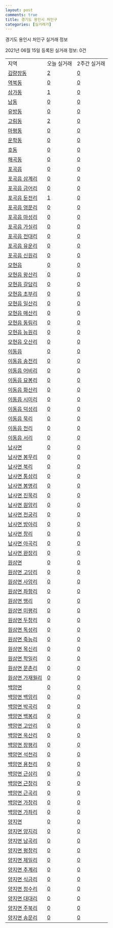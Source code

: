 ```yaml
---
layout: post
comments: true
title: 경기도 용인시 처인구
categories: [실거래가]
---
```


경기도 용인시 처인구 실거래 정보

2021년 06월 15일 등록된 실거래 정보: 0건


<table class="sortable">
  <tr>
    <td>지역</td>
    <td>오늘 실거래</td>
    <td>2주간 실거래</td>
  </tr>

  
  <tr class="item">
    <td><a href="4146110100.html">김량장동</a></td>
    <td><a href="4146110100.html">2</a></td>
    <td><a href="4146110100.html">0</a></td>
  </tr>
    

  <tr class="item">
    <td><a href="4146110200.html">역북동</a></td>
    <td><a href="4146110200.html">0</a></td>
    <td><a href="4146110200.html">0</a></td>
  </tr>
    

  <tr class="item">
    <td><a href="4146110300.html">삼가동</a></td>
    <td><a href="4146110300.html">1</a></td>
    <td><a href="4146110300.html">0</a></td>
  </tr>
    

  <tr class="item">
    <td><a href="4146110400.html">남동</a></td>
    <td><a href="4146110400.html">0</a></td>
    <td><a href="4146110400.html">0</a></td>
  </tr>
    

  <tr class="item">
    <td><a href="4146110500.html">유방동</a></td>
    <td><a href="4146110500.html">0</a></td>
    <td><a href="4146110500.html">0</a></td>
  </tr>
    

  <tr class="item">
    <td><a href="4146110600.html">고림동</a></td>
    <td><a href="4146110600.html">2</a></td>
    <td><a href="4146110600.html">0</a></td>
  </tr>
    

  <tr class="item">
    <td><a href="4146110700.html">마평동</a></td>
    <td><a href="4146110700.html">0</a></td>
    <td><a href="4146110700.html">0</a></td>
  </tr>
    

  <tr class="item">
    <td><a href="4146110800.html">운학동</a></td>
    <td><a href="4146110800.html">0</a></td>
    <td><a href="4146110800.html">0</a></td>
  </tr>
    

  <tr class="item">
    <td><a href="4146110900.html">호동</a></td>
    <td><a href="4146110900.html">0</a></td>
    <td><a href="4146110900.html">0</a></td>
  </tr>
    

  <tr class="item">
    <td><a href="4146111000.html">해곡동</a></td>
    <td><a href="4146111000.html">0</a></td>
    <td><a href="4146111000.html">0</a></td>
  </tr>
    

  <tr class="item">
    <td><a href="4146125000.html">포곡읍</a></td>
    <td><a href="4146125000.html">0</a></td>
    <td><a href="4146125000.html">0</a></td>
  </tr>
    

  <tr class="item">
    <td><a href="4146125021.html">포곡읍 삼계리</a></td>
    <td><a href="4146125021.html">0</a></td>
    <td><a href="4146125021.html">0</a></td>
  </tr>
    

  <tr class="item">
    <td><a href="4146125022.html">포곡읍 금어리</a></td>
    <td><a href="4146125022.html">0</a></td>
    <td><a href="4146125022.html">0</a></td>
  </tr>
    

  <tr class="item">
    <td><a href="4146125023.html">포곡읍 둔전리</a></td>
    <td><a href="4146125023.html">1</a></td>
    <td><a href="4146125023.html">0</a></td>
  </tr>
    

  <tr class="item">
    <td><a href="4146125024.html">포곡읍 영문리</a></td>
    <td><a href="4146125024.html">0</a></td>
    <td><a href="4146125024.html">0</a></td>
  </tr>
    

  <tr class="item">
    <td><a href="4146125025.html">포곡읍 마성리</a></td>
    <td><a href="4146125025.html">0</a></td>
    <td><a href="4146125025.html">0</a></td>
  </tr>
    

  <tr class="item">
    <td><a href="4146125026.html">포곡읍 가실리</a></td>
    <td><a href="4146125026.html">0</a></td>
    <td><a href="4146125026.html">0</a></td>
  </tr>
    

  <tr class="item">
    <td><a href="4146125027.html">포곡읍 전대리</a></td>
    <td><a href="4146125027.html">0</a></td>
    <td><a href="4146125027.html">0</a></td>
  </tr>
    

  <tr class="item">
    <td><a href="4146125028.html">포곡읍 유운리</a></td>
    <td><a href="4146125028.html">0</a></td>
    <td><a href="4146125028.html">0</a></td>
  </tr>
    

  <tr class="item">
    <td><a href="4146125029.html">포곡읍 신원리</a></td>
    <td><a href="4146125029.html">0</a></td>
    <td><a href="4146125029.html">0</a></td>
  </tr>
    

  <tr class="item">
    <td><a href="4146125300.html">모현읍</a></td>
    <td><a href="4146125300.html">0</a></td>
    <td><a href="4146125300.html">0</a></td>
  </tr>
    

  <tr class="item">
    <td><a href="4146125321.html">모현읍 왕산리</a></td>
    <td><a href="4146125321.html">0</a></td>
    <td><a href="4146125321.html">0</a></td>
  </tr>
    

  <tr class="item">
    <td><a href="4146125322.html">모현읍 갈담리</a></td>
    <td><a href="4146125322.html">0</a></td>
    <td><a href="4146125322.html">0</a></td>
  </tr>
    

  <tr class="item">
    <td><a href="4146125323.html">모현읍 초부리</a></td>
    <td><a href="4146125323.html">0</a></td>
    <td><a href="4146125323.html">0</a></td>
  </tr>
    

  <tr class="item">
    <td><a href="4146125324.html">모현읍 일산리</a></td>
    <td><a href="4146125324.html">0</a></td>
    <td><a href="4146125324.html">0</a></td>
  </tr>
    

  <tr class="item">
    <td><a href="4146125325.html">모현읍 매산리</a></td>
    <td><a href="4146125325.html">0</a></td>
    <td><a href="4146125325.html">0</a></td>
  </tr>
    

  <tr class="item">
    <td><a href="4146125326.html">모현읍 동림리</a></td>
    <td><a href="4146125326.html">0</a></td>
    <td><a href="4146125326.html">0</a></td>
  </tr>
    

  <tr class="item">
    <td><a href="4146125327.html">모현읍 능원리</a></td>
    <td><a href="4146125327.html">0</a></td>
    <td><a href="4146125327.html">0</a></td>
  </tr>
    

  <tr class="item">
    <td><a href="4146125328.html">모현읍 오산리</a></td>
    <td><a href="4146125328.html">0</a></td>
    <td><a href="4146125328.html">0</a></td>
  </tr>
    

  <tr class="item">
    <td><a href="4146125600.html">이동읍</a></td>
    <td><a href="4146125600.html">0</a></td>
    <td><a href="4146125600.html">0</a></td>
  </tr>
    

  <tr class="item">
    <td><a href="4146125621.html">이동읍 송전리</a></td>
    <td><a href="4146125621.html">0</a></td>
    <td><a href="4146125621.html">0</a></td>
  </tr>
    

  <tr class="item">
    <td><a href="4146125622.html">이동읍 어비리</a></td>
    <td><a href="4146125622.html">0</a></td>
    <td><a href="4146125622.html">0</a></td>
  </tr>
    

  <tr class="item">
    <td><a href="4146125623.html">이동읍 묘봉리</a></td>
    <td><a href="4146125623.html">0</a></td>
    <td><a href="4146125623.html">0</a></td>
  </tr>
    

  <tr class="item">
    <td><a href="4146125624.html">이동읍 화산리</a></td>
    <td><a href="4146125624.html">0</a></td>
    <td><a href="4146125624.html">0</a></td>
  </tr>
    

  <tr class="item">
    <td><a href="4146125625.html">이동읍 시미리</a></td>
    <td><a href="4146125625.html">0</a></td>
    <td><a href="4146125625.html">0</a></td>
  </tr>
    

  <tr class="item">
    <td><a href="4146125626.html">이동읍 덕성리</a></td>
    <td><a href="4146125626.html">0</a></td>
    <td><a href="4146125626.html">0</a></td>
  </tr>
    

  <tr class="item">
    <td><a href="4146125627.html">이동읍 묵리</a></td>
    <td><a href="4146125627.html">0</a></td>
    <td><a href="4146125627.html">0</a></td>
  </tr>
    

  <tr class="item">
    <td><a href="4146125628.html">이동읍 천리</a></td>
    <td><a href="4146125628.html">0</a></td>
    <td><a href="4146125628.html">0</a></td>
  </tr>
    

  <tr class="item">
    <td><a href="4146125629.html">이동읍 서리</a></td>
    <td><a href="4146125629.html">0</a></td>
    <td><a href="4146125629.html">0</a></td>
  </tr>
    

  <tr class="item">
    <td><a href="4146132000.html">남사면</a></td>
    <td><a href="4146132000.html">0</a></td>
    <td><a href="4146132000.html">0</a></td>
  </tr>
    

  <tr class="item">
    <td><a href="4146132021.html">남사면 봉무리</a></td>
    <td><a href="4146132021.html">0</a></td>
    <td><a href="4146132021.html">0</a></td>
  </tr>
    

  <tr class="item">
    <td><a href="4146132022.html">남사면 북리</a></td>
    <td><a href="4146132022.html">0</a></td>
    <td><a href="4146132022.html">0</a></td>
  </tr>
    

  <tr class="item">
    <td><a href="4146132023.html">남사면 통삼리</a></td>
    <td><a href="4146132023.html">0</a></td>
    <td><a href="4146132023.html">0</a></td>
  </tr>
    

  <tr class="item">
    <td><a href="4146132024.html">남사면 봉명리</a></td>
    <td><a href="4146132024.html">0</a></td>
    <td><a href="4146132024.html">0</a></td>
  </tr>
    

  <tr class="item">
    <td><a href="4146132025.html">남사면 진목리</a></td>
    <td><a href="4146132025.html">0</a></td>
    <td><a href="4146132025.html">0</a></td>
  </tr>
    

  <tr class="item">
    <td><a href="4146132026.html">남사면 원암리</a></td>
    <td><a href="4146132026.html">0</a></td>
    <td><a href="4146132026.html">0</a></td>
  </tr>
    

  <tr class="item">
    <td><a href="4146132027.html">남사면 전궁리</a></td>
    <td><a href="4146132027.html">0</a></td>
    <td><a href="4146132027.html">0</a></td>
  </tr>
    

  <tr class="item">
    <td><a href="4146132028.html">남사면 방아리</a></td>
    <td><a href="4146132028.html">0</a></td>
    <td><a href="4146132028.html">0</a></td>
  </tr>
    

  <tr class="item">
    <td><a href="4146132029.html">남사면 창리</a></td>
    <td><a href="4146132029.html">0</a></td>
    <td><a href="4146132029.html">0</a></td>
  </tr>
    

  <tr class="item">
    <td><a href="4146132030.html">남사면 아곡리</a></td>
    <td><a href="4146132030.html">0</a></td>
    <td><a href="4146132030.html">0</a></td>
  </tr>
    

  <tr class="item">
    <td><a href="4146132031.html">남사면 완장리</a></td>
    <td><a href="4146132031.html">0</a></td>
    <td><a href="4146132031.html">0</a></td>
  </tr>
    

  <tr class="item">
    <td><a href="4146134000.html">원삼면</a></td>
    <td><a href="4146134000.html">0</a></td>
    <td><a href="4146134000.html">0</a></td>
  </tr>
    

  <tr class="item">
    <td><a href="4146134021.html">원삼면 고당리</a></td>
    <td><a href="4146134021.html">0</a></td>
    <td><a href="4146134021.html">0</a></td>
  </tr>
    

  <tr class="item">
    <td><a href="4146134022.html">원삼면 사암리</a></td>
    <td><a href="4146134022.html">0</a></td>
    <td><a href="4146134022.html">0</a></td>
  </tr>
    

  <tr class="item">
    <td><a href="4146134023.html">원삼면 좌항리</a></td>
    <td><a href="4146134023.html">0</a></td>
    <td><a href="4146134023.html">0</a></td>
  </tr>
    

  <tr class="item">
    <td><a href="4146134024.html">원삼면 맹리</a></td>
    <td><a href="4146134024.html">0</a></td>
    <td><a href="4146134024.html">0</a></td>
  </tr>
    

  <tr class="item">
    <td><a href="4146134025.html">원삼면 미평리</a></td>
    <td><a href="4146134025.html">0</a></td>
    <td><a href="4146134025.html">0</a></td>
  </tr>
    

  <tr class="item">
    <td><a href="4146134026.html">원삼면 두창리</a></td>
    <td><a href="4146134026.html">0</a></td>
    <td><a href="4146134026.html">0</a></td>
  </tr>
    

  <tr class="item">
    <td><a href="4146134027.html">원삼면 독성리</a></td>
    <td><a href="4146134027.html">0</a></td>
    <td><a href="4146134027.html">0</a></td>
  </tr>
    

  <tr class="item">
    <td><a href="4146134028.html">원삼면 죽능리</a></td>
    <td><a href="4146134028.html">0</a></td>
    <td><a href="4146134028.html">0</a></td>
  </tr>
    

  <tr class="item">
    <td><a href="4146134029.html">원삼면 목신리</a></td>
    <td><a href="4146134029.html">0</a></td>
    <td><a href="4146134029.html">0</a></td>
  </tr>
    

  <tr class="item">
    <td><a href="4146134030.html">원삼면 학일리</a></td>
    <td><a href="4146134030.html">0</a></td>
    <td><a href="4146134030.html">0</a></td>
  </tr>
    

  <tr class="item">
    <td><a href="4146134031.html">원삼면 문촌리</a></td>
    <td><a href="4146134031.html">0</a></td>
    <td><a href="4146134031.html">0</a></td>
  </tr>
    

  <tr class="item">
    <td><a href="4146134032.html">원삼면 가재월리</a></td>
    <td><a href="4146134032.html">0</a></td>
    <td><a href="4146134032.html">0</a></td>
  </tr>
    

  <tr class="item">
    <td><a href="4146135000.html">백암면</a></td>
    <td><a href="4146135000.html">0</a></td>
    <td><a href="4146135000.html">0</a></td>
  </tr>
    

  <tr class="item">
    <td><a href="4146135021.html">백암면 백암리</a></td>
    <td><a href="4146135021.html">0</a></td>
    <td><a href="4146135021.html">0</a></td>
  </tr>
    

  <tr class="item">
    <td><a href="4146135022.html">백암면 박곡리</a></td>
    <td><a href="4146135022.html">0</a></td>
    <td><a href="4146135022.html">0</a></td>
  </tr>
    

  <tr class="item">
    <td><a href="4146135023.html">백암면 백봉리</a></td>
    <td><a href="4146135023.html">0</a></td>
    <td><a href="4146135023.html">0</a></td>
  </tr>
    

  <tr class="item">
    <td><a href="4146135024.html">백암면 고안리</a></td>
    <td><a href="4146135024.html">0</a></td>
    <td><a href="4146135024.html">0</a></td>
  </tr>
    

  <tr class="item">
    <td><a href="4146135025.html">백암면 옥산리</a></td>
    <td><a href="4146135025.html">0</a></td>
    <td><a href="4146135025.html">0</a></td>
  </tr>
    

  <tr class="item">
    <td><a href="4146135026.html">백암면 장평리</a></td>
    <td><a href="4146135026.html">0</a></td>
    <td><a href="4146135026.html">0</a></td>
  </tr>
    

  <tr class="item">
    <td><a href="4146135027.html">백암면 석천리</a></td>
    <td><a href="4146135027.html">0</a></td>
    <td><a href="4146135027.html">0</a></td>
  </tr>
    

  <tr class="item">
    <td><a href="4146135028.html">백암면 용천리</a></td>
    <td><a href="4146135028.html">0</a></td>
    <td><a href="4146135028.html">0</a></td>
  </tr>
    

  <tr class="item">
    <td><a href="4146135029.html">백암면 근삼리</a></td>
    <td><a href="4146135029.html">0</a></td>
    <td><a href="4146135029.html">0</a></td>
  </tr>
    

  <tr class="item">
    <td><a href="4146135030.html">백암면 근창리</a></td>
    <td><a href="4146135030.html">0</a></td>
    <td><a href="4146135030.html">0</a></td>
  </tr>
    

  <tr class="item">
    <td><a href="4146135031.html">백암면 근곡리</a></td>
    <td><a href="4146135031.html">0</a></td>
    <td><a href="4146135031.html">0</a></td>
  </tr>
    

  <tr class="item">
    <td><a href="4146135032.html">백암면 가창리</a></td>
    <td><a href="4146135032.html">0</a></td>
    <td><a href="4146135032.html">0</a></td>
  </tr>
    

  <tr class="item">
    <td><a href="4146135033.html">백암면 가좌리</a></td>
    <td><a href="4146135033.html">0</a></td>
    <td><a href="4146135033.html">0</a></td>
  </tr>
    

  <tr class="item">
    <td><a href="4146136000.html">양지면</a></td>
    <td><a href="4146136000.html">0</a></td>
    <td><a href="4146136000.html">0</a></td>
  </tr>
    

  <tr class="item">
    <td><a href="4146136021.html">양지면 양지리</a></td>
    <td><a href="4146136021.html">0</a></td>
    <td><a href="4146136021.html">0</a></td>
  </tr>
    

  <tr class="item">
    <td><a href="4146136022.html">양지면 남곡리</a></td>
    <td><a href="4146136022.html">0</a></td>
    <td><a href="4146136022.html">0</a></td>
  </tr>
    

  <tr class="item">
    <td><a href="4146136023.html">양지면 평창리</a></td>
    <td><a href="4146136023.html">0</a></td>
    <td><a href="4146136023.html">0</a></td>
  </tr>
    

  <tr class="item">
    <td><a href="4146136024.html">양지면 제일리</a></td>
    <td><a href="4146136024.html">0</a></td>
    <td><a href="4146136024.html">0</a></td>
  </tr>
    

  <tr class="item">
    <td><a href="4146136025.html">양지면 추계리</a></td>
    <td><a href="4146136025.html">0</a></td>
    <td><a href="4146136025.html">0</a></td>
  </tr>
    

  <tr class="item">
    <td><a href="4146136026.html">양지면 식금리</a></td>
    <td><a href="4146136026.html">0</a></td>
    <td><a href="4146136026.html">0</a></td>
  </tr>
    

  <tr class="item">
    <td><a href="4146136027.html">양지면 정수리</a></td>
    <td><a href="4146136027.html">0</a></td>
    <td><a href="4146136027.html">0</a></td>
  </tr>
    

  <tr class="item">
    <td><a href="4146136028.html">양지면 대대리</a></td>
    <td><a href="4146136028.html">0</a></td>
    <td><a href="4146136028.html">0</a></td>
  </tr>
    

  <tr class="item">
    <td><a href="4146136029.html">양지면 주북리</a></td>
    <td><a href="4146136029.html">0</a></td>
    <td><a href="4146136029.html">0</a></td>
  </tr>
    

  <tr class="item">
    <td><a href="4146136030.html">양지면 송문리</a></td>
    <td><a href="4146136030.html">0</a></td>
    <td><a href="4146136030.html">0</a></td>
  </tr>
    


</table>
    